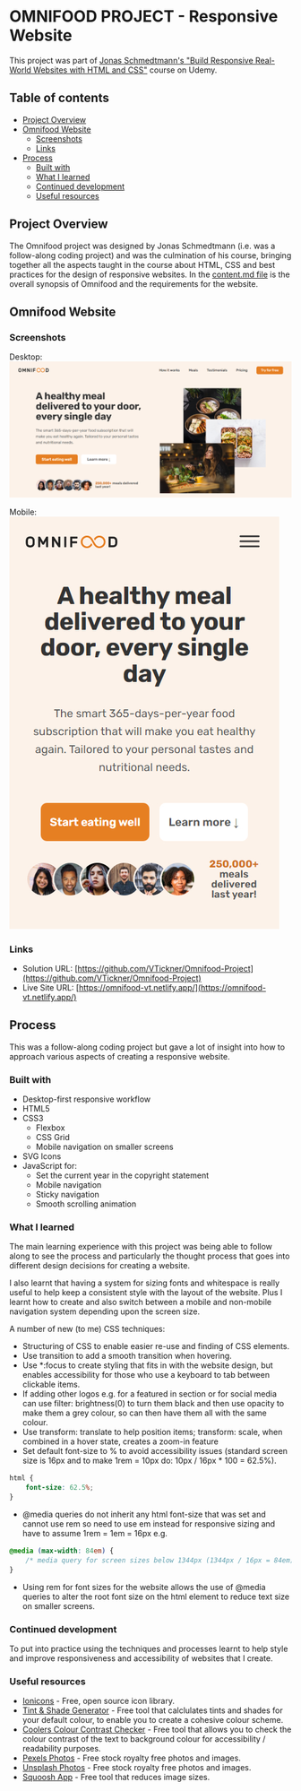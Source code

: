 # OMNIFOOD PROJECT - Responsive Website

This project was part of [Jonas Schmedtmann's "Build Responsive Real-World Websites with HTML and CSS"](https://www.udemy.com/course/design-and-develop-a-killer-website-with-html5-and-css3/) course on Udemy.

## Table of contents

-   [Project Overview](#project-overview)
-   [Omnifood Website](#omnifood-website)
    -   [Screenshots](#screenshots)
    -   [Links](#links)
-   [Process](#process)
    -   [Built with](#built-with)
    -   [What I learned](#what-i-learned)
    -   [Continued development](#continued-development)
    -   [Useful resources](#useful-resources)

## Project Overview

The Omnifood project was designed by Jonas Schmedtmann (i.e. was a follow-along coding project) and was the culmination of his course, bringing together all the aspects taught in the course about HTML, CSS and best practices for the design of responsive websites. In the [content.md file](https://github.com/VTickner/Omnifood-Project/blob/main/content.md) is the overall synopsis of Omnifood and the requirements for the website.

## Omnifood Website

### Screenshots

Desktop:  
![Desktop screenshot](./img/desktop-screenshot.jpg)

Mobile:  
![Mobile screenshot](./img/mobile-screenshot.jpg)

### Links

-   Solution URL: [https://github.com/VTickner/Omnifood-Project](https://github.com/VTickner/Omnifood-Project)
-   Live Site URL: [https://omnifood-vt.netlify.app/](https://omnifood-vt.netlify.app/)

## Process

This was a follow-along coding project but gave a lot of insight into how to approach various aspects of creating a responsive website.

### Built with

-   Desktop-first responsive workflow
-   HTML5
-   CSS3
    -   Flexbox
    -   CSS Grid
    -   Mobile navigation on smaller screens
-   SVG Icons
-   JavaScript for:
    -   Set the current year in the copyright statement
    -   Mobile navigation
    -   Sticky navigation
    -   Smooth scrolling animation

### What I learned

The main learning experience with this project was being able to follow along to see the process and particularly the thought process that goes into different design decisions for creating a website.

I also learnt that having a system for sizing fonts and whitespace is really useful to help keep a consistent style with the layout of the website. Plus I learnt how to create and also switch between a mobile and non-mobile navigation system depending upon the screen size.

A number of new (to me) CSS techniques:

-   Structuring of CSS to enable easier re-use and finding of CSS elements.
-   Use transition to add a smooth transition when hovering.
-   Use \*:focus to create styling that fits in with the website design, but enables accessibility for those who use a keyboard to tab between clickable items.
-   If adding other logos e.g. for a featured in section or for social media can use filter: brightness(0) to turn them black and then use opacity to make them a grey colour, so can then have them all with the same colour.
-   Use transform: translate to help position items; transform: scale, when combined in a hover state, creates a zoom-in feature
-   Set default font-size to % to avoid accessibility issues (standard screen size is 16px and to make 1rem = 10px do: 10px / 16px \* 100 = 62.5%).

```css
html {
    font-size: 62.5%;
}
```

-   @media queries do not inherit any html font-size that was set and cannot use rem so need to use em instead for responsive sizing and have to assume 1rem = 1em = 16px e.g.

```css
@media (max-width: 84em) {
    /* media query for screen sizes below 1344px (1344px / 16px = 84em) */
}
```

-   Using rem for font sizes for the website allows the use of @media queries to alter the root font size on the html element to reduce text size on smaller screens.

### Continued development

To put into practice using the techniques and processes learnt to help style and improve responsiveness and accessibility of websites that I create.

### Useful resources

-   [Ionicons](https://ionic.io/ionicons) - Free, open source icon library.
-   [Tint & Shade Generator](https://maketintsandshades.com/) - Free tool that calclulates tints and shades for your default colour, to enable you to create a cohesive colour scheme.
-   [Coolers Colour Contrast Checker](https://coolors.co/contrast-checker/112a46-acc8e5) - Free tool that allows you to check the colour contrast of the text to background colour for accessibility / readability purposes.
-   [Pexels Photos](https://www.pexels.com/) - Free stock royalty free photos and images.
-   [Unsplash Photos](https://unsplash.com/) - Free stock royalty free photos and images.
-   [Squoosh App](https://squoosh.app/) - Free tool that reduces image sizes.
